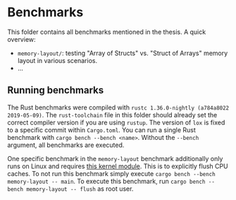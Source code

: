 Benchmarks
==========

This folder contains all benchmarks mentioned in the thesis.
A quick overview:

- `memory-layout/`: testing "Array of Structs" vs. "Struct of Arrays" memory layout in various scenarios.
- ...


## Running benchmarks

The Rust benchmarks were compiled with `rustc 1.36.0-nightly (a784a8022 2019-05-09)`.
The `rust-toolchain` file in this folder should already set the correct compiler version if you are using `rustup`.
The version of `lox` is fixed to a specific commit within `Cargo.toml`.
You can run a single Rust benchmark with `cargo bench --bench <name>`.
Without the `--bench` argument, all benchmarks are executed.

One specific benchmark in the `memory-layout` benchmark additionally only runs on Linux and requires [this kernel module](https://github.com/batmac/wbinvd).
This is to explicitly flush CPU caches.
To not run this benchmark simply execute `cargo bench --bench memory-layout -- main`.
To execute this benchmark, run `cargo bench --bench memory-layout -- flush` as root user.
